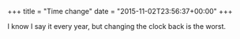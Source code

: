 +++
title = "Time change"
date = "2015-11-02T23:56:37+00:00"
+++

I know I say it every year, but changing the clock back is the worst.
			